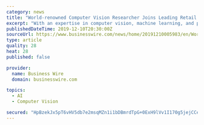 ```yaml
---
category: news
title: "World-renowned Computer Vision Researcher Joins Leading Retail Technology Innovator"
excerpt: "With an expertise in computer vision, machine learning, and perception-based human computer interfaces, Darrell presently leads UC Berkeley's top-ranked Artificial Intelligence Laboratory, which has produced a great deal of fundamental work including ..."
publishedDateTime: 2019-12-10T20:30:00Z
sourceUrl: https://www.businesswire.com/news/home/20191210005983/en/World-renowned-Computer-Vision-Researcher-Joins-Leading-Retail
type: article
quality: 28
heat: 28
published: false

provider:
  name: Business Wire
  domain: businesswire.com

topics:
  - AI
  - Computer Vision

secured: "HpBzekJx5pT6vHV5db7e2msqMZn1i1bDBmrdTpG+0ExH9lVv1I170g5jejCCeG2lfO+uyz6apRyKHnWWV8TI0qgpRhTkDwmmSd6+8xgFCiTiWxBwCrjFtJpFumnF2o8uGJiKL87V+gW3ZBh/AfdqEDBGi1IJOZ/3rzL3a4lsuvlzbGbjAcUOzT2P1mIe9oUEo+b8Lk6HrkpLYdD5hITwkeM7PO19HFYh07HCnVHg1+FMZd7xqwt1KldBTwr25OZHs3+ap8BQOD9Xzt9eMpxkOA==;rMa9j23TkW/UR0Kt3fq0Sw=="
---
```


